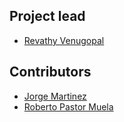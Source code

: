 ## Project lead

* [Revathy Venugopal](https://github.com/Revathyvenugopal162)

## Contributors

* [Jorge Martinez](https://github.com/jorgepiloto)
* [Roberto Pastor Muela](https://github.com/RobPasMue)
